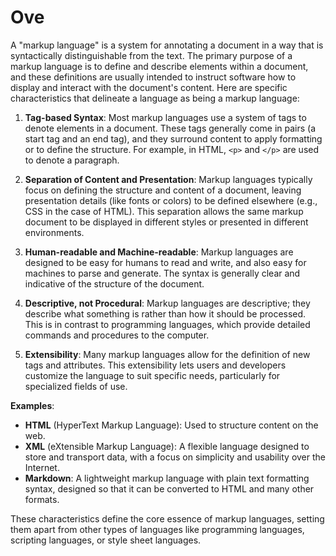 # Ove
  
A "markup language" is a system for annotating a document in a way that is syntactically distinguishable from the text. The primary purpose of a markup language is to define and describe elements within a document, and these definitions are usually intended to instruct software how to display and interact with the document's content. Here are specific characteristics that delineate a language as being a markup language:

1. **Tag-based Syntax**: Most markup languages use a system of tags to denote elements in a document. These tags generally come in pairs (a start tag and an end tag), and they surround content to apply formatting or to define the structure. For example, in HTML, `<p>` and `</p>` are used to denote a paragraph.
    
2. **Separation of Content and Presentation**: Markup languages typically focus on defining the structure and content of a document, leaving presentation details (like fonts or colors) to be defined elsewhere (e.g., CSS in the case of HTML). This separation allows the same markup document to be displayed in different styles or presented in different environments.
    
3. **Human-readable and Machine-readable**: Markup languages are designed to be easy for humans to read and write, and also easy for machines to parse and generate. The syntax is generally clear and indicative of the structure of the document.
    
4. **Descriptive, not Procedural**: Markup languages are descriptive; they describe what something is rather than how it should be processed. This is in contrast to programming languages, which provide detailed commands and procedures to the computer.
    
5. **Extensibility**: Many markup languages allow for the definition of new tags and attributes. This extensibility lets users and developers customize the language to suit specific needs, particularly for specialized fields of use.
    

**Examples**:

- **HTML** (HyperText Markup Language): Used to structure content on the web.
- **XML** (eXtensible Markup Language): A flexible language designed to store and transport data, with a focus on simplicity and usability over the Internet.
- **Markdown**: A lightweight markup language with plain text formatting syntax, designed so that it can be converted to HTML and many other formats.

These characteristics define the core essence of markup languages, setting them apart from other types of languages like programming languages, scripting languages, or style sheet languages.